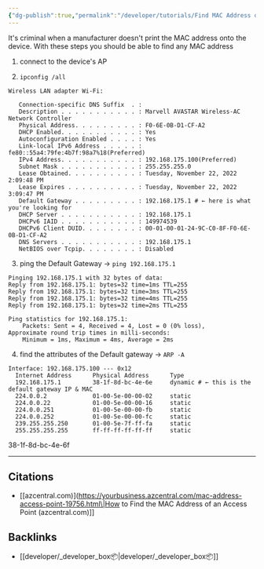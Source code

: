 ```yaml
---
{"dg-publish":true,"permalink":"/developer/tutorials/Find MAC Address of Any AP/","noteIcon":""}
---
```


It's criminal when a manufacturer doesn't print the MAC address onto the device. With these steps you should be able to find any MAC address

1. connect to the device's AP

2. `ipconfig /all`
```shell
Wireless LAN adapter Wi-Fi:

   Connection-specific DNS Suffix  . :
   Description . . . . . . . . . . . : Marvell AVASTAR Wireless-AC Network Controller
   Physical Address. . . . . . . . . : F0-6E-0B-D1-CF-A2
   DHCP Enabled. . . . . . . . . . . : Yes
   Autoconfiguration Enabled . . . . : Yes
   Link-local IPv6 Address . . . . . : fe80::55a4:79fe:4b7f:98a7%18(Preferred)
   IPv4 Address. . . . . . . . . . . : 192.168.175.100(Preferred)
   Subnet Mask . . . . . . . . . . . : 255.255.255.0
   Lease Obtained. . . . . . . . . . : Tuesday, November 22, 2022 2:09:48 PM
   Lease Expires . . . . . . . . . . : Tuesday, November 22, 2022 3:09:47 PM
   Default Gateway . . . . . . . . . : 192.168.175.1 # ← here is what you're looking for
   DHCP Server . . . . . . . . . . . : 192.168.175.1
   DHCPv6 IAID . . . . . . . . . . . : 149974539
   DHCPv6 Client DUID. . . . . . . . : 00-01-00-01-24-9C-C0-8F-F0-6E-0B-D1-CF-A2
   DNS Servers . . . . . . . . . . . : 192.168.175.1
   NetBIOS over Tcpip. . . . . . . . : Disabled
```

3. ping the Default Gateway → `ping 192.168.175.1`
```shell
Pinging 192.168.175.1 with 32 bytes of data:
Reply from 192.168.175.1: bytes=32 time=1ms TTL=255
Reply from 192.168.175.1: bytes=32 time=3ms TTL=255
Reply from 192.168.175.1: bytes=32 time=4ms TTL=255
Reply from 192.168.175.1: bytes=32 time=2ms TTL=255

Ping statistics for 192.168.175.1:
    Packets: Sent = 4, Received = 4, Lost = 0 (0% loss),
Approximate round trip times in milli-seconds:
    Minimum = 1ms, Maximum = 4ms, Average = 2ms
```

4. find the attributes of the Default gateway → `ARP -A`
```
Interface: 192.168.175.100 --- 0x12
  Internet Address      Physical Address      Type
  192.168.175.1         38-1f-8d-bc-4e-6e     dynamic # ← this is the default gateway IP & MAC
  224.0.0.2             01-00-5e-00-00-02     static
  224.0.0.22            01-00-5e-00-00-16     static
  224.0.0.251           01-00-5e-00-00-fb     static
  224.0.0.252           01-00-5e-00-00-fc     static
  239.255.255.250       01-00-5e-7f-ff-fa     static
  255.255.255.255       ff-ff-ff-ff-ff-ff     static
```
 38-1f-8d-bc-4e-6f
 
---
## Citations
- [[azcentral.com)](https://yourbusiness.azcentral.com/mac-address-access-point-19756.html\|How to Find the MAC Address of an Access Point (azcentral.com)]]

## Backlinks
- [[developer/_developer_box📦\|developer/_developer_box📦]]